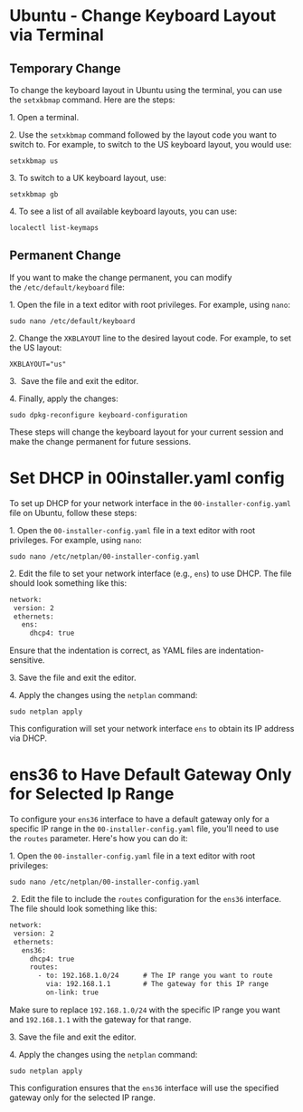# Ubuntu - Change Keyboard Layout via Terminal

## Temporary Change

To change the keyboard layout in Ubuntu using the terminal, you can use the `setxkbmap` command. Here are the steps:

1\. Open a terminal.

2\. Use the `setxkbmap` command followed by the layout code you want to switch to. For example, to switch to the US keyboard layout, you would use:

```plaintext
setxkbmap us
```

3\. To switch to a UK keyboard layout, use:

```plaintext
setxkbmap gb
```

4\. To see a list of all available keyboard layouts, you can use:

```plaintext
localectl list-keymaps
```

## Permanent Change

If you want to make the change permanent, you can modify the `/etc/default/keyboard` file:

1\. Open the file in a text editor with root privileges. For example, using `nano`:

```plaintext
sudo nano /etc/default/keyboard
```

2\. Change the `XKBLAYOUT` line to the desired layout code. For example, to set the US layout:

```plaintext
XKBLAYOUT="us"
```

3\.  Save the file and exit the editor.

4\. Finally, apply the changes:

```plaintext
sudo dpkg-reconfigure keyboard-configuration
```

These steps will change the keyboard layout for your current session and make the change permanent for future sessions.

# Set DHCP in 00installer.yaml config

To set up DHCP for your network interface in the `00-installer-config.yaml` file on Ubuntu, follow these steps:

1\. Open the `00-installer-config.yaml` file in a text editor with root privileges. For example, using `nano`:

```plaintext
sudo nano /etc/netplan/00-installer-config.yaml
```

2\. Edit the file to set your network interface (e.g., `ens`) to use DHCP. The file should look something like this:

```xml
network:
 version: 2
 ethernets:
   ens:
     dhcp4: true
```

Ensure that the indentation is correct, as YAML files are indentation-sensitive.

3\. Save the file and exit the editor.

4\. Apply the changes using the `netplan` command:

```plaintext
sudo netplan apply
```

This configuration will set your network interface `ens` to obtain its IP address via DHCP.

# ens36 to Have Default Gateway Only for Selected Ip Range

To configure your `ens36` interface to have a default gateway only for a specific IP range in the `00-installer-config.yaml` file, you'll need to use the `routes` parameter. Here's how you can do it:

1\. Open the `00-installer-config.yaml` file in a text editor with root privileges:

```plaintext
sudo nano /etc/netplan/00-installer-config.yaml
```

 2. Edit the file to include the `routes` configuration for the `ens36` interface. The file should look something like this:

```xml
network:
 version: 2
 ethernets:
   ens36:
     dhcp4: true
     routes:
       - to: 192.168.1.0/24      # The IP range you want to route
         via: 192.168.1.1        # The gateway for this IP range
         on-link: true
```

Make sure to replace `192.168.1.0/24` with the specific IP range you want and `192.168.1.1` with the gateway for that range.

3\. Save the file and exit the editor.

4\. Apply the changes using the `netplan` command:

```plaintext
sudo netplan apply
```

This configuration ensures that the `ens36` interface will use the specified gateway only for the selected IP range.